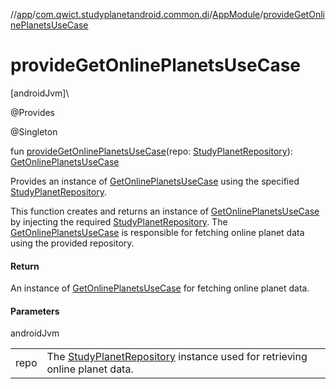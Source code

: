 //[app](../../../index.md)/[com.qwict.studyplanetandroid.common.di](../index.md)/[AppModule](index.md)/[provideGetOnlinePlanetsUseCase](provide-get-online-planets-use-case.md)

# provideGetOnlinePlanetsUseCase

[androidJvm]\

@Provides

@Singleton

fun [provideGetOnlinePlanetsUseCase](provide-get-online-planets-use-case.md)(repo: [StudyPlanetRepository](../../com.qwict.studyplanetandroid.data.repository/-study-planet-repository/index.md)): [GetOnlinePlanetsUseCase](../../com.qwict.studyplanetandroid.domain.use_case.planets/-get-online-planets-use-case/index.md)

Provides an instance of [GetOnlinePlanetsUseCase](../../com.qwict.studyplanetandroid.domain.use_case.planets/-get-online-planets-use-case/index.md) using the specified [StudyPlanetRepository](../../com.qwict.studyplanetandroid.data.repository/-study-planet-repository/index.md).

This function creates and returns an instance of [GetOnlinePlanetsUseCase](../../com.qwict.studyplanetandroid.domain.use_case.planets/-get-online-planets-use-case/index.md) by injecting the required [StudyPlanetRepository](../../com.qwict.studyplanetandroid.data.repository/-study-planet-repository/index.md). The [GetOnlinePlanetsUseCase](../../com.qwict.studyplanetandroid.domain.use_case.planets/-get-online-planets-use-case/index.md) is responsible for fetching online planet data using the provided repository.

#### Return

An instance of [GetOnlinePlanetsUseCase](../../com.qwict.studyplanetandroid.domain.use_case.planets/-get-online-planets-use-case/index.md) for fetching online planet data.

#### Parameters

androidJvm

| | |
|---|---|
| repo | The [StudyPlanetRepository](../../com.qwict.studyplanetandroid.data.repository/-study-planet-repository/index.md) instance used for retrieving online planet data. |
